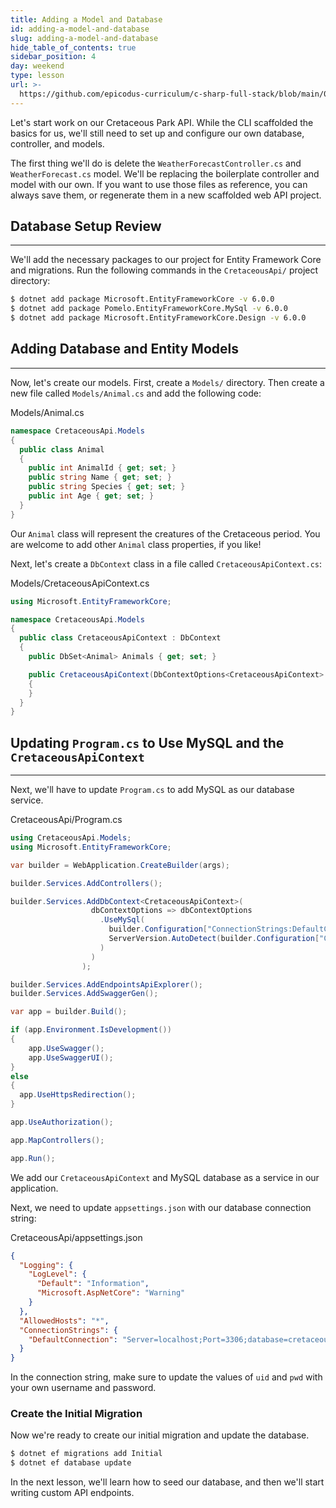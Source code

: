 ```yaml
---
title: Adding a Model and Database
id: adding-a-model-and-database
slug: adding-a-model-and-database
hide_table_of_contents: true
sidebar_position: 4
day: weekend
type: lesson
url: >-
  https://github.com/epicodus-curriculum/c-sharp-full-stack/blob/main/0d_establish_models_and_database.md
---
```


Let's start work on our Cretaceous Park API. While the CLI scaffolded the basics for us, we'll still need to set up and configure our own database, controller, and models.

The first thing we'll do is delete the `WeatherForecastController.cs` and `WeatherForecast.cs` model. We'll be replacing the boilerplate controller and model with our own. If you want to use those files as reference, you can always save them, or regenerate them in a new scaffolded web API project.

## Database Setup Review
---

We'll add the necessary packages to our project for Entity Framework Core and migrations. Run the following commands in the `CretaceousApi/` project directory:

```bash
$ dotnet add package Microsoft.EntityFrameworkCore -v 6.0.0
$ dotnet add package Pomelo.EntityFrameworkCore.MySql -v 6.0.0
$ dotnet add package Microsoft.EntityFrameworkCore.Design -v 6.0.0
```

## Adding Database and Entity Models
---

Now, let's create our models. First, create a `Models/` directory. Then create a new file called `Models/Animal.cs` and add the following code:

<div class="filename">Models/Animal.cs</div>

```csharp
namespace CretaceousApi.Models
{
  public class Animal
  {
    public int AnimalId { get; set; }
    public string Name { get; set; }
    public string Species { get; set; }
    public int Age { get; set; }
  }
}
```

Our `Animal` class will represent the creatures of the Cretaceous period. You are welcome to add other `Animal` class properties, if you like!

Next, let's create a `DbContext` class in a file called `CretaceousApiContext.cs`:

<div class="filename">Models/CretaceousApiContext.cs</div>

```csharp
using Microsoft.EntityFrameworkCore;

namespace CretaceousApi.Models
{
  public class CretaceousApiContext : DbContext
  {
    public DbSet<Animal> Animals { get; set; }

    public CretaceousApiContext(DbContextOptions<CretaceousApiContext> options) : base(options)
    {
    }
  }
}
```

## Updating `Program.cs` to Use MySQL and the `CretaceousApiContext`
---

Next, we'll have to update `Program.cs` to add MySQL as our database service. 

<div class="filename">CretaceousApi/Program.cs</div>

```csharp
using CretaceousApi.Models;
using Microsoft.EntityFrameworkCore;

var builder = WebApplication.CreateBuilder(args);

builder.Services.AddControllers();

builder.Services.AddDbContext<CretaceousApiContext>(
                  dbContextOptions => dbContextOptions
                    .UseMySql(
                      builder.Configuration["ConnectionStrings:DefaultConnection"], 
                      ServerVersion.AutoDetect(builder.Configuration["ConnectionStrings:DefaultConnection"]
                    )
                  )
                );

builder.Services.AddEndpointsApiExplorer();
builder.Services.AddSwaggerGen();

var app = builder.Build();

if (app.Environment.IsDevelopment())
{
    app.UseSwagger();
    app.UseSwaggerUI();
}
else 
{
  app.UseHttpsRedirection();
}

app.UseAuthorization();

app.MapControllers();

app.Run();
```

We add our `CretaceousApiContext` and MySQL database as a service in our application.

Next, we need to update `appsettings.json` with our database connection string:

<div class="filename">CretaceousApi/appsettings.json</div>

```json
{
  "Logging": {
    "LogLevel": {
      "Default": "Information",
      "Microsoft.AspNetCore": "Warning"
    }
  },
  "AllowedHosts": "*",
  "ConnectionStrings": {
    "DefaultConnection": "Server=localhost;Port=3306;database=cretaceous_api;uid=[YOUR-USERNAME-HERE];pwd=[YOUR-PASSWORD-HERE];"
  }
}
```

In the connection string, make sure to update the values of `uid` and `pwd` with your own username and password.

### Create the Initial Migration

Now we're ready to create our initial migration and update the database.

```bash
$ dotnet ef migrations add Initial
$ dotnet ef database update
```

In the next lesson, we'll learn how to seed our database, and then we'll start writing custom API endpoints.

